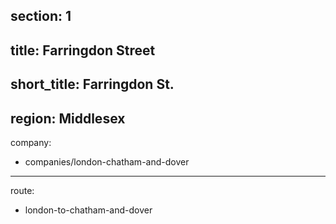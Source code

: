 section: 1
----
title: Farringdon Street
----
short_title: Farringdon St.
----
region: Middlesex
----
company:
- companies/london-chatham-and-dover
----
route:
- london-to-chatham-and-dover
